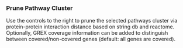 ### Prune Pathway Cluster

Use the controls to the right to prune the selected pathways cluster via 
protein-protein interaction distance based on string db and reactome.
Optionally, GREX coverage information can be added to distinguish between
covered/non-covered genes (default: all genes are covered).
